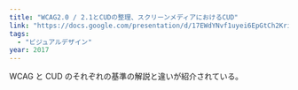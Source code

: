 ```yaml
---
title: "WCAG2.0 / 2.1とCUDの整理、スクリーンメディアにおけるCUD"
link: "https://docs.google.com/presentation/d/17EWdYNvf1uyei6EpGtCh2KriFCST6uWG5HKmHPdNq-g/edit?usp=sharing"
tags:
  - "ビジュアルデザイン"
year: 2017
---
```


WCAG と CUD のそれぞれの基準の解説と違いが紹介されている。
